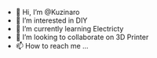 - 👋 Hi, I’m @Kuzinaro
- 👀 I’m interested in DIY
- 🌱 I’m currently learning Electricty
- 💞️ I’m looking to collaborate on 3D Printer
- 📫 How to reach me ...

<!---
Kuzinaro/Kuzinaro is a ✨ special ✨ repository because its `README.md` (this file) appears on your GitHub profile.
You can click the Preview link to take a look at your changes.
--->
